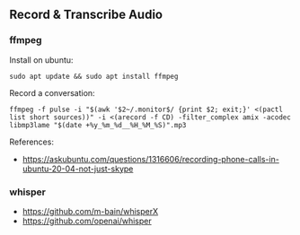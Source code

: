 ## Record & Transcribe Audio

### ffmpeg

Install on ubuntu:
```
sudo apt update && sudo apt install ffmpeg
```

Record a conversation:
```
ffmpeg -f pulse -i "$(awk '$2~/.monitor$/ {print $2; exit;}' <(pactl list short sources))" -i <(arecord -f CD) -filter_complex amix -acodec libmp3lame "$(date +%y_%m_%d__%H_%M_%S)".mp3
```

References:
- https://askubuntu.com/questions/1316606/recording-phone-calls-in-ubuntu-20-04-not-just-skype

### whisper

* https://github.com/m-bain/whisperX
* https://github.com/openai/whisper
